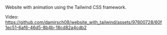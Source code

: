 Website with animation using the Tailwind CSS framework.

Video:
https://github.com/damirsch08/website_with_tailwind/assets/97800728/60f1ec51-6af6-46d5-8b4b-18cd82a4cdb2
